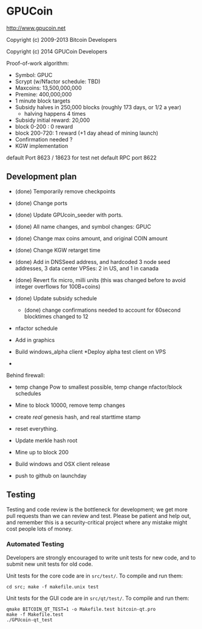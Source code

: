 GPUCoin
================================

http://www.gpucoin.net

Copyright (c) 2009-2013 Bitcoin Developers

Copyright (c) 2014 GPUCoin Developers

Proof-of-work algorithm:
 - Symbol: GPUC
 - Scrypt (w/Nfactor schedule: TBD)
 - Maxcoins: 13,500,000,000
 - Premine: 400,000,000
 - 1 minute block targets
 - Subsidy halves in 250,000 blocks (roughly 173 days, or 1/2 a year)
   - halving happens 4 times
 - Subsidy initial reward: 20,000
  - block 0-200 : 0 reward
  - block 200-720: 1 reward (+1 day ahead of mining launch) 
 - Confirmation needed ?
 - KGW implementation
 
default Port 8623  / 18623 for test net
default RPC port 8622 


Development plan
-------

  - (done) Temporarily remove checkpoints 
  - (done) Change ports
  - (done) Update GPUcoin_seeder with ports.
  - (done) All name changes, and symbol changes: GPUC
  - (done) Change max coins amount, and original COIN amount
  - (done) Change KGW retarget time
  
  - (done) Add in DNSSeed address, and hardcoded 3 node seed addresses, 3 data center VPSes: 2 in US, and 1 in canada
  - (done) Revert fix micro, milli units (this was changed before to avoid integer overflows for 100B+coins)
  - (done) Update subsidy schedule
  
    - (done) change confirmations needed to account for 60second blocktimes changed to 12
  - nfactor schedule
  - Add in graphics


  - Build windows_alpha client
  *Deploy alpha test client on VPS
  - <push to github as code complete ahead of deployment>

Behind firewall:
  
  - temp change Pow to smallest possible, temp change nfactor/block schedules
  - Mine to block 10000, remove temp changes
  
  - create *real* genesis hash, and real starttime stamp
  - reset everything.  
  - Update merkle hash root
  - Mine up to block 200
  
  - Build windows and OSX client release
  
  - push to github on launchday


Testing
-------

Testing and code review is the bottleneck for development; we get more pull
requests than we can review and test. Please be patient and help out, and
remember this is a security-critical project where any mistake might cost people
lots of money.

### Automated Testing

Developers are strongly encouraged to write unit tests for new code, and to
submit new unit tests for old code.

Unit tests for the core code are in `src/test/`. To compile and run them:

    cd src; make -f makefile.unix test

Unit tests for the GUI code are in `src/qt/test/`. To compile and run them:

    qmake BITCOIN_QT_TEST=1 -o Makefile.test bitcoin-qt.pro
    make -f Makefile.test
    ./GPUcoin-qt_test

